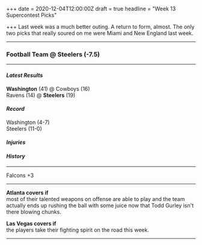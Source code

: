 +++
date = 2020-12-04T12:00:00Z
draft = true
headline = "Week 13 Supercontest Picks"

+++
Last week was a much better outing. A return to form, almost. The only two picks that really soured on me were Miami and New England last week.

***

### Football Team @ Steelers (-7.5)

***

#### _Latest Results_

**Washington** (41) @ Cowboys (16)  
Ravens (14) @ **Steelers** (19)

#### _Record_

Washington (4-7)  
Steelers (11-0)

#### _Injuries_

#### _History_

***

Falcons +3

***

**Atlanta covers if**  
most of their talented weapons on offense are able to play and the team actually ends up rushing the ball with some juice now that Todd Gurley isn't there blowing chunks.

**Las Vegas covers if**  
the players take their fighting spirit on the road this week.

***

### 